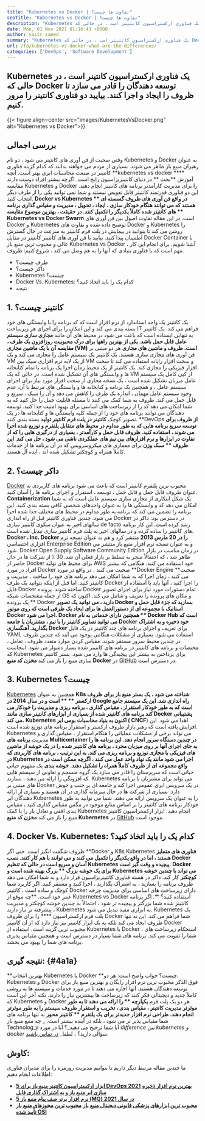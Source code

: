 ```yaml
---
title: "Kubernetes vs Docker | تفاوت ها چیست؟" 
seoTitle: "Kubernetes vs Docker | تفاوت ها چیست؟" 
description: "Kubernetes یک فناوری ارکستراسیون کانتینر است ، در حالی که Docker یک فناوری برای ایجاد و اجرای ظروف است. بیایید Kubernetes vs Docker را مرور کنیم." 
date: Mon, 01 Nov 2021 01:16:43 +0000
author: yasir saeed
summary: "Kubernetes یک فناوری ارکستراسیون کانتینر است ، در حالی که Docker توسعه دهندگان را قادر می سازد تا ظروف را ایجاد و اجرا کنند. بیایید دو فناوری کانتینر را مرور کنیم." 
url: /fa/kubernetes-vs-docker-what-are-the-differences/
categories: ['DevOps', 'Software Development']
---
```


## Kubernetes یک فناوری ارکستراسیون کانتینر است ، در حالی که Docker توسعه دهندگان را قادر می سازد تا ظروف را ایجاد و اجرا کنند. بیایید دو فناوری کانتینر را مرور کنیم.

{{< figure align=center src="images/KubernetesVsDocker.png" alt="Kubernetes vs Docker">}}


## **بررسی اجمالی**
وقتی صحبت از فن آوری های کانتینر می شود ، دو نام Kubernetes و Docker به عنوان رهبران منبع باز ظاهر می شوند. بسیاری از مردم می خواهند بدانند که کدام گزینه فناوری کانتینر در صنعت محاسبات ابری بهتر است. آنچه **kubernetes vs docker  ****  آموزش  **بحث **  در دنیای کانتینریزاسیون رایج است. اگرچه بیشتر افراد دوست دارند مقایسه Kubernetes و Docker را برای مدیریت کارآمدتر برنامه های کانتینر انجام دهند. این دو فناوری قدرتمند کانتینر قابل تعویض نیستند و شما نمی توانید یکی را از طرف دیگر انتخاب کنید.  **Docker vs Kubernetes **  در واقع فن آوری های ظروف گسسته ای هستند که می توانند هنگام خودکار سازی ، ایجاد ، تحویل ، مدیریت و مقیاس گذاری برنامه های کانتینر شده کاملاً یکدیگر را تکمیل کنند. در حقیقت ، بهترین موضوع مقایسه ** Kubernetes vs Docker Swarm**  است.
در این مقاله تفاوت اصول بین فن آوری های Docker و Kubernetes توضیح داده شده و تفاوت های Docker و Kubernetes را روشن می کند تا بتوانید در پیمایش در پلت فرم کانتینر به سرعت در حال گسترش اطمینان پیدا کنید. بیایید با فن آوری های کانتینر کانتینر در مقابل Docker Container با عالی و محبوب ترین منبع باز Kubernetes vs Docker آشنا شویم. برای انجام این کار ، مهم است که با فناوری بنیادی که آنها را به هم وصل می کند ، شروع کنیم: ظروف.
  * ظرف چیست؟
  * داکر چیست؟
  * Kubernetes چیست؟
  * Docker Vs. Kubernetes: کدام یک را باید اتخاذ کنید؟
  * نتیجه

## 1.  **کانتینر چیست؟** 
یک کانتینر یک واحد استاندارد از نرم افزار است که کد برنامه را با وابستگی های خود بسته بندی می کند و این امکان را برای اجرای هر زیرساخت IT فراهم می کند. یک کانتینر به تنهایی ایستاده است که باعث می شود در محیط های آن مانند **مجازی سازی سیستم عامل  **قابل حمل باشد. یکی از بهترین راهها برای درک محبوبیت روزافزون یک ظرف ، مقایسه آن با یک ماشین مجازی (VM) است.**   ظروف و ماشین های مجازی** هر دو مبتنی بر فن آوری های مجازی سازی هستند. یک کانتینر یک سیستم عامل را مجازی می کند و یک VM از یک لایه نرم افزاری سبک بین VM و سخت افزار رایانه استفاده می کند تا سخت افزار فیزیکی را مجازی کند.
یک کانتینر از یک محیط زمان اجرا یک برنامه با تمام کتابخانه ها و وابستگی های آن تشکیل شده است. در حالی که یک VM از کپی کامل یک سیستم عامل میزبان تشکیل شده است ، یک نسخه مجازی از سخت افزار مورد نیاز برای اجرای سیستم عامل ، و همچنین یک برنامه و کتابخانه ها و وابستگی های مرتبط با آن. عدم وجود سیستم عامل مهمان ، اندازه یک ظرف را کاهش می دهد و آن را سبک ، سریع و قابل حمل می کند. ظروف به شما کمک می کنند تا مسئله قابلیت حمل را حل کنید که به شما امکان می دهد کد را از زیرساخت های اساسی برای بهبود امنیت جدا کنید. توسعه دهندگان می توانند برنامه های خود را از جمله کلیه وابستگی ها و کتابخانه ها در یک تصویر کوچک **کانتینر  **در**   پلت فرم کانتینر تولید** بسته بندی کنند.
**DevOps **از ظروف برای توسعه سریع برنامه هایی که به طور مداوم در محیط های متقابل پلتفرم و توزیع شده اجرا می شوند ، استفاده کنید. ظروف قابل حمل و کارآمدتر ، بسیاری از درگیری هایی را که از تفاوت در ابزارها و نرم افزارهای بین تیم های عملکردی ناشی می شود ، حل می کند. این ظروف ** سبک وزن**  برای معماری های میکروسرویس که در آن برنامه ها از خدمات کاملاً همراه و کوچکتر تشکیل شده اند ، ایده آل هستند.

## 2.  **داکر چیست؟** 
[Docker][1] محبوب ترین پلتفرم کانتینر است که باعث می شود برنامه های کاربردی به عنوان ظروف قابل حمل و قابل حمل ، توسعه ، استقرار و اجرای برنامه ها را آسان کنید.  **Containerization**  یک شکل ابتکاری از مجازی سازی سیستم عامل است که به شما امکان می دهد کد و وابستگی ها را به عنوان واحدهای شخصی کافی بسته بندی کنید. این برنامه را تضمین می کند که برنامه به طور مداوم در محیط های مختلف جدا شده اجرا می شود. چندین فناوری کانتینر قبل از راه اندازی Docker در دسترس بود. داکر در سالهای اخیر به عنوان سکوی کانتینر سازی de facto رشد کرده است. این کار برنامه های کانتینر را ساده کرده و در سالهای اخیر به پلت فرم کانتینر سازی تبدیل شده است.
**Docker ، Inc. Docker را در 20 مارس 2013** منتشر کرد و هم به عنوان نسخه نرم افزاری اختصاصی Enterprise Edition و به عنوان نسخه نرم افزار منبع باز منتشر می شود. Docker Open Supply Software Community Edition در زمان مناسب در بازار ظاهر شد ، که احتمالاً منجر به تسلط بر بازار فعلی آن شد. 30 ٪ از شرکت ها در حال حاضر از Docker برای محیط های تولید AWS خود استفاده می کنند.
هنگامی که بیشتر افراد در مورد Docker صحبت می کنند ، در واقع در مورد **Docker Engine  **صحبت می کنند ، زمان اجرا که به شما امکان می دهد برنامه های خود را ساخت ، مدیریت و کانتینر کنید. اما قبل از اینکه بتوانید یک ظرف Docker را اجرا کنید ، آنها باید با استفاده از فایل Docker ساخته شوند. پرونده Docker تمام دستورات مورد نیاز برای اجرای تصویر از جمله مشخصات شبکه OS و مکان های پرونده را تعریف و شامل می کند. اکنون که یک پرونده **  Docker  **دارید ، می توانید یک تصویر Docker بسازید که جزء قابل حمل و استاتیک با مجموعه ای از دستورالعمل ها برای ایجاد یک ظرفی است که روی موتور Docker اجرا می شود. Docker همچنین دارای خدماتی به نام **  Docker Hub  **است که می توانید تصاویر کانتینر را با تیم ، مشتریان یا جامعه Docker خود ذخیره و به اشتراک بگذارید.**   آهنگسازی Docker** برای تعریف و اجرای برنامه های چند کانتینر در یک فایل YAML استفاده می شود.
بسیاری از مشکلات هنگامی بوجود می آیند که چندین ظروف در چندین محیط سرور مستقر شوند. مقیاس کردن موارد متعدد ظروف ، تعامل ، مختصات و برنامه های کانتینر در برنامه های کانتینر شده بسیار دشوار می شود. اینجاست که Kubernetes برای پرداختن به بیشتر این پیچیدگی ها وارد می شود. بستر کانتینر سازی منبع را باز می کند  **مخزن کد منبع Docker**  در [GitHub][2] در دسترس است.

## 3.  **Kubernetes چیست؟** 
[Kubernetes][3] همچنین به عنوان **K8s  **شناخته می شود ، یک بستر منبع باز برای ظروف ارکستر **  ** است و در سال 2014 در Google راه اندازی شد. این یک سیستم جامع است که به طور خودکار استقرار ، مقیاس گذاری ، برنامه ریزی و مدیریت را خودکار می کند برنامه های کانتینر شده از بسیاری از ابزارهای کانتینر سازی مانند Docker پشتیبانی می کند. Kubernetes اکنون به بنیاد محاسبات بومی ابر (**  CNCF**) اهدا می شود. این افزایش یافته است که رهبر بازار ظروف ارکستر و استقرار برنامه های توزیع شده است.
Kubernetes می تواند برخی از مشکلات عملیاتی را هنگام استقرار ، مقیاس گذاری و مدیریت **برنامه های Multicontainer  **در چندین دستگاه سرور انجام دهد. این برنامه ها را به جای اجرای آنها بر روی میزبان مجرد ، برنامه های کانتینر شده را در یک خوشه از ماشین های فیزیکی یا مجازی توزیع و برنامه ریزی می کند. به این ترتیب ، برنامه های کاربردی که در Kubernetes اجرا می شود مانند یک نهاد واحد عمل می کنند ، اگرچه ممکن است در واقع مجموعه ای از ظروف کاملاً همراه را تشکیل دهند.**   خوشه بندی** یک مفهوم حیاتی حیاتی است که سرپرستان را قادر می سازد یک گروه منسجم و تعاونی از سیستم هایی که افزونگی را ارائه می دهند ، بسازند.
Kubernetes می تواند برای مشتریان با برنامه های مبتنی بر Docker در یک سرویس ابری عمومی اجرا کند و جامعه ای پر جنب و جوش دارد. بسیاری از شرکت ها در حال سرمایه گذاری در آن هستند و بسیاری از ارائه دهندگان ابر Kubernetes را به عنوان یک سرویس ارائه می دهند. شما می توانید به طور خودکار برنامه های کانتینر را بر اساس منابع موجود در مگس مقیاس گذاری کنید ، مقیاس بندی افقی و تعادل بار را با کمک Kubernetes انجام دهید. ابزار ارکستراسیون کانتینر منبع را باز می کند  **مخزن کد منبع Kubernetes**  در [GitHub][4] موجود است.

## 4. Docker Vs. Kubernetes: کدام یک را باید اتخاذ کنید؟
ظروف شگفت انگیز است. حتی اگر **Docker و K8s Kubernetes  **فناوری های متمایز هستند ، اما در واقع یکدیگر را تکمیل می کنند و می توانند با هم کار کنند. نصب Docker آسان و سریع است در حالی که تنظیم Kubernetes پیچیده و وقت گیر است. Docker برای یک خوشه بزرگ **  بزرگ  **بهینه شده است و Kubernetes می تواند با**   چندین خوشه کوچکتر** کار کند. داکر در هسته فناوری کانتینریزاسیون قرار دارد و به شما امکان می دهد ظروف برنامه را بسازید ، به اشتراک بگذارید ، اجرا کنید و مستقر کنید. اگر کاربرد شما کوچک و ساده است ، کانتینر Docker دارای زیرساخت های اساسی برای مدیریت چرخه عمر خود است.
**چه موقع از Kubernetes vs Docker استفاده کنید؟ **. اگر برنامه کانتینر شده شما بزرگتر و پیچیده تر شود ، احتمالاً به چندین خوشه کوچکتر و مدیریت پیشرفته تر نیاز دارید ، Kubernetes به ابزاری مفید تبدیل می شود. Kubernetes یک پلت فرم ارکستراسیون **** را برای ظروف Docker شما فراهم می کند. این نه تنها ظروف ایجاد می کند بلکه به یک ابزار کانتینر نیز نیاز دارد که از آن کانتینر Docker محبوب ترین گزینه است. استفاده از Kubernetes با Docker ، استحکام زیرساخت های شما را تقویت می کند. برنامه های شما بسیار در دسترس است و همچنین مقیاس پذیری برنامه های شما را بهبود می بخشد.

##  **نتیجه گیری:**    {#4a1a}
**بهترین انتخاب Kubernetes یا Docker **چیست؟ جواب واضح است: هر دو. Kubernetes و Docker فوق الذکر محبوب ترین نرم افزار رایگان و بهترین منبع باز برای توسعه دهندگان هستند. آنها اجازه می دهند تا در مورد خدمات و سیستم ها به روشی کاملاً جدید و دیجیتالی فکر کنند که زیرساخت ها بیشترین نیاز را دارند. نکته آخر این است که Kubernetes و Docker هر دو یک پلت فرم  **یکپارچه **  را ارائه می دهند تا به طور موثرتر مدیریت کانتینر ، مقیاس بندی ، تخریب و استقرار ظروف سیستم را به طور موثرتر انجام دهند. طراحی نرم افزار جدیدتر برای یک پلتفرم ** کانتینر محور**  نه تنها برنامه های شما مقیاس پذیر تر می شود ، بلکه در آینده بیشتر است.
_ چه منبع منبع باز Technolog_y آیا شما ترجیح می دهید_؟ آیا در مورد _difference بین kubernetes و docker_ سؤالی دارید؟ ، لطفا_ [در تماس باشید][5].

## کاوش:
ما چندین مقاله مرتبط دیگر داریم تا بتوانیم مدیریت روزمره را برای مدیران فناوری اطلاعات انجام دهیم:
  * **[5 ابزار ارکستراسیون کانتینر منبع باز برای DevOps 2021][6]**
   **[بهترین نرم افزار ذخیره سازی ابر منبع باز و به اشتراک گذاری فایل][7]** 
  * **[5 نرم افزار برتر صف پیام منبع باز (MQ) در سال 2021][8]**
  * **[محبوب ترین ابزارهای پزشکی قانونی دیجیتال منبع باز][9]**
   **[محبوب ترین مجوزهای منبع باز تأیید شده OSI][10]** 

  
[1]: https://www.docker.com/
[2]: https://github.com/docker
[3]: https://kubernetes.io/
[4]: https://github.com/kubernetes/kubernetes
[5]: mailto:yasir.saeed@aspose.com
[6]: https://blog.containerize.com/devops/top-5-open-source-container-orchestration-tools-for-devops-in-2021/
[7]: https://products.containerize.com/backup-and-sync/
[8]: https://blog.containerize.com/message-queue-software/top-5-open-source-message-queue-software-in-2021/
[9]: https://blog.containerize.com/digital-forensic-tools/top-5-open-source-digital-forensic-tools-in-2021/
[10]: https://blog.containerize.com/licenses-standards/top-5-most-popular-osi-approved-open-source-licenses-of-2021/

